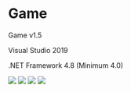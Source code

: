 # Game
  <p>Game v1.5</p>
  <p>Visual Studio 2019</p>
  <p>.NET Framework 4.8 (Minimum 4.0)</p>
  <img src="https://raw.githubusercontent.com/Taiizor/Game/master/.screenshots/UI_1.png" />
  <img src="https://raw.githubusercontent.com/Taiizor/Game/master/.screenshots/UI_2.png" />
  <img src="https://raw.githubusercontent.com/Taiizor/Game/master/.screenshots/UI_3.png" />
  <img src="https://raw.githubusercontent.com/Taiizor/Game/master/.screenshots/UI_4.png" />

